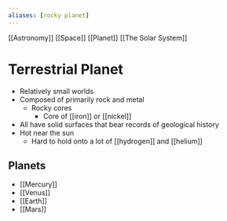 ```yaml
---
aliases: [rocky planet]
---
```


[[Astronomy]] [[Space]] [[Planet]] [[The Solar System]]

# Terrestrial Planet
- Relatively small worlds
- Composed of primarily rock and metal
  - Rocky cores
    - Core of [[iron]] or [[nickel]]
- All have solid surfaces that bear records of geological history
- Hot near the sun
  - Hard to hold onto a lot of [[hydrogen]] and [[helium]]

## Planets
- [[Mercury]]
- [[Venus]]
- [[Earth]]
- [[Mars]]
